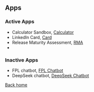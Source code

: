 
## Apps

### Active Apps
- Calculator Sandbox, [Calculator](https://github.com/ale-sanchez-g/featureflags)
- LinkedIn Card, [Card](https://ale-sanchez-g.github.io/card/)
- Release Maturity Assessment, [RMA](https://ale-sanchez-g.github.io/releaseMaturity/)
- 

### Inactive Apps
- FPL chatbot, [FPL Chatbot](https://asgface-fplchatbot.hf.space)
- DeepSeek chatbot, [DeepSeek Chatbot](https://asgface-do1deepseelchatbot.hf.space)

[Back home](/)